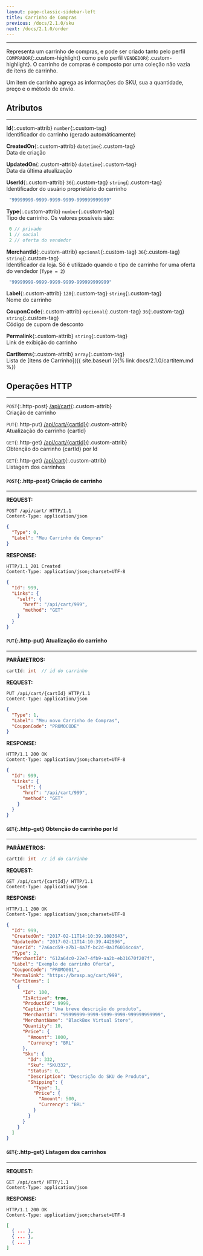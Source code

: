 ```yaml
---
layout: page-classic-sidebar-left
title: Carrinho de Compras
previous: /docs/2.1.0/sku
next: /docs/2.1.0/order
---
```

---

Representa um carrinho de compras, e pode ser criado tanto pelo perfil `COMPRADOR`{:.custom-highlight}  como pelo perfil `VENDEDOR`{:.custom-highlight}. O carrinho de compras é composto por uma coleção não vazia de itens de carrinho.  

Um item de carrinho agrega as informações do SKU, sua a quantidade, preço e o método de envio. 

  
<a name="attributes"></a>
  
## Atributos  
-----------------------------------

**Id**{:.custom-attrib}  `number`{:.custom-tag}  
Identificador do carrinho (gerado automáticamente)  

**CreatedOn**{:.custom-attrib}  `datetime`{:.custom-tag}  
Data de criação  

**UpdatedOn**{:.custom-attrib}  `datetime`{:.custom-tag}  
Data da última atualização  

**UserId**{:.custom-attrib}  `36`{:.custom-tag}  `string`{:.custom-tag}  
Identificador do usuário proprietário do carrinho  

``` javascript
 "99999999-9999-9999-9999-999999999999"
```

**Type**{:.custom-attrib}  `number`{:.custom-tag}  
Tipo de carrinho. Os valores possíveis são:  

``` javascript
 0 // privado  
 1 // social  
 2 // oferta do vendedor  
```
  

**MerchantId**{:.custom-attrib}  `opcional`{:.custom-tag}  `36`{:.custom-tag}  `string`{:.custom-tag}  
Identificador da loja. Só é utilizado quando o tipo de carrinho for uma oferta do vendedor (`Type = 2`)     

``` javascript
 "99999999-9999-9999-9999-999999999999"
```

**Label**{:.custom-attrib}  `128`{:.custom-tag}  `string`{:.custom-tag}  
Nome do carrinho  
  

**CouponCode**{:.custom-attrib}  `opcional`{:.custom-tag}  `36`{:.custom-tag}  `string`{:.custom-tag}  
Código de cupom de desconto     
  
**Permalink**{:.custom-attrib}  `string`{:.custom-tag}  
Link de exibição do carrinho  
  

**CartItems**{:.custom-attrib}  `array`{:.custom-tag}  
Lista de [Itens de Carrinho]({{ site.baseurl }}{% link docs/2.1.0/cartitem.md %})   

  
<a style="float: right;" href="#attributes"><i class="fa fa-angle-double-up fa-fw"></i></a>

<a name="http_operations"></a>

## Operações HTTP
-----------------------------------

`POST`{:.http-post} [/api/cart](#post_cart){:.custom-attrib}  
Criação de carrinho  

`PUT`{:.http-put} [/api/cart/{cartId}](#put_cart){:.custom-attrib}  
Atualização do carrinho {cartId}  

`GET`{:.http-get} [/api/cart/{cartId}](#getbyid_cart){:.custom-attrib}  
Obtenção do carrinho {cartId} por Id

`GET`{:.http-get} [/api/cart](#get_cart){:.custom-attrib}  
Listagem dos carrinhos  
  

<a style="float: right;" href="#http_operations"><i class="fa fa-angle-double-up fa-fw"></i></a>

<a name="post_cart"></a>

#### `POST`{:.http-post} Criação de carrinho  
-----------------------------------------


**REQUEST:**  

``` http
POST /api/cart/ HTTP/1.1
Content-Type: application/json
```

``` json
{
  "Type": 0,
  "Label": "Meu Carrinho de Compras"
}
```

**RESPONSE:**  

``` http
HTTP/1.1 201 Created
Content-Type: application/json;charset=UTF-8
```
``` json
{
  "Id": 999,
  "Links": {
    "self": {
      "href": "/api/cart/999",
      "method": "GET"
    }
  }
}
```
  
<a style="float: right;" href="#http_operations"><i class="fa fa-angle-double-up fa-fw"></i></a>
  
<a name="put_cart"></a>

#### `PUT`{:.http-put} Atualização do carrinho 
-------------------------------------------
  
**PARÂMETROS:**  

``` csharp
cartId: int  // id do carrinho 
```

**REQUEST:**  

``` http
PUT /api/cart/{cartId} HTTP/1.1
Content-Type: application/json
```

``` json
{
  "Type": 1,
  "Label": "Meu novo Carrinho de Compras",
  "CouponCode": "PROMOCODE" 
}
```

**RESPONSE:**  

``` http
HTTP/1.1 200 OK
Content-Type: application/json;charset=UTF-8
```
``` json
{
  "Id": 999,
  "Links": {
    "self": {
      "href": "/api/cart/999",
      "method": "GET"
    }
  }
}
```
  
<a style="float: right;" href="#http_operations"><i class="fa fa-angle-double-up fa-fw"></i></a>
  
<a name="getbyid_cart"></a>

#### `GET`{:.http-get} Obtenção do carrinho por Id
-------------------------------------------------

**PARÂMETROS:**  

``` csharp
cartId: int  // id do carrinho  
```

**REQUEST:**  

``` http
GET /api/cart/{cartId}/ HTTP/1.1
Content-Type: application/json
```

**RESPONSE:**  

``` http
HTTP/1.1 200 OK
Content-Type: application/json;charset=UTF-8
```
``` json
{
  "Id": 999,
  "CreatedOn": "2017-02-11T14:10:39.1083643",
  "UpdatedOn": "2017-02-11T14:10:39.442996",
  "UserId": "7a6acd59-a7b1-4a7f-bc2d-0a3f6014cc4a",
  "Type": 2,
  "MerchantId": "612a64c0-22e7-4fb9-aa2b-eb31670f207f",
  "Label": "Exemplo de carrinho Oferta",
  "CouponCode": "PROMO001",
  "Permalink": "https://brasp.ag/cart/999",
  "CartItems": [
    {
      "Id": 100,
      "IsActive": true,
      "ProductId": 9999,
      "Caption": "Uma breve descrição do produto",
      "MerchantId": "99999999-9999-9999-9999-999999999999",
      "MerchantName": "BlackBox Virtual Store",
      "Quantity": 10,
      "Price": {
        "Amount": 1000,
        "Currency": "BRL"
      },
      "Sku": {
        "Id": 332,
        "Sku": "SKU332",
        "Status": 0,
        "Description": "Descrição do SKU de Produto",
        "Shipping": {
          "Type": 1,
          "Price": {
            "Amount": 500,
            "Currency": "BRL"
          }
        }
      }
    }
  ]
}
```
  
<a style="float: right;" href="#http_operations"><i class="fa fa-angle-double-up fa-fw"></i></a>
  
<a name="get_cart"></a>

#### `GET`{:.http-get} Listagem dos carrinhos
---------------------------------------------------
  

**REQUEST:**  

``` http
GET /api/cart/ HTTP/1.1
Content-Type: application/json
```

**RESPONSE:**  

``` http
HTTP/1.1 200 OK
Content-Type: application/json;charset=UTF-8
```
``` json
[
  { ... },
  { ... },
  { ... }
]
```
  
<a style="float: right;" href="#http_operations"><i class="fa fa-angle-double-up fa-fw"></i></a>
  
